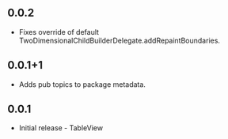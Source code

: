 ## 0.0.2

* Fixes override of default TwoDimensionalChildBuilderDelegate.addRepaintBoundaries.

## 0.0.1+1

* Adds pub topics to package metadata.

## 0.0.1

* Initial release - TableView
